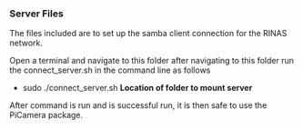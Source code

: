 <div>
    <body>
        <h3>Server Files</h3>
        <p>The files included are to set up the samba client
        connection for the RINAS network.</p>
        <p>Open a terminal and navigate to this folder
        after navigating to this folder run the connect_server.sh
        in the command line as follows</p>
        <div>
            <ul>
                <li>sudo ./connect_server.sh <b>Location of folder to mount server</b></li>
            </ul>
        </div>
        <p>After command is run and is successful run, it
        is then safe to use the PiCamera package.
        </p>
    </body>
</div>
